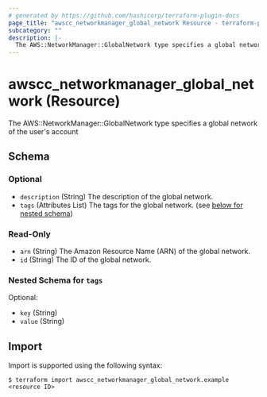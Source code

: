 ```yaml
---
# generated by https://github.com/hashicorp/terraform-plugin-docs
page_title: "awscc_networkmanager_global_network Resource - terraform-provider-awscc"
subcategory: ""
description: |-
  The AWS::NetworkManager::GlobalNetwork type specifies a global network of the user's account
---
```


# awscc_networkmanager_global_network (Resource)

The AWS::NetworkManager::GlobalNetwork type specifies a global network of the user's account



<!-- schema generated by tfplugindocs -->
## Schema

### Optional

- `description` (String) The description of the global network.
- `tags` (Attributes List) The tags for the global network. (see [below for nested schema](#nestedatt--tags))

### Read-Only

- `arn` (String) The Amazon Resource Name (ARN) of the global network.
- `id` (String) The ID of the global network.

<a id="nestedatt--tags"></a>
### Nested Schema for `tags`

Optional:

- `key` (String)
- `value` (String)

## Import

Import is supported using the following syntax:

```shell
$ terraform import awscc_networkmanager_global_network.example <resource ID>
```

